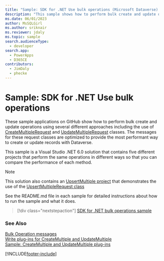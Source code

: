 ```yaml
---
title: "Sample: SDK for .NET Use bulk operations (Microsoft Dataverse) | Microsoft Docs"
description: "This sample shows how to perform bulk create and update operations using several different approaches including the use of CreateMultipleRequest and UpdateMultipleRequest classes. The messages for these request classes are optimized to provide the most performant way to create or update records with Dataverse."
ms.date: 06/01/2023
author: MsSQLGirl
ms.author: sriknair
ms.reviewer: jdaly
ms.topic: sample
search.audienceType:
  - developer
search.app:
  - PowerApps
  - D365CE
contributors:
  - JimDaly
  - phecke
---
```


# Sample: SDK for .NET Use bulk operations

These sample applications on GitHub show how to perform bulk create and update operations using several different approaches including the use of [CreateMultipleRequest](xref:Microsoft.Xrm.Sdk.Messages.CreateMultipleRequest) and [UpdateMultipleRequest](xref:Microsoft.Xrm.Sdk.Messages.UpdateMultipleRequest) classes. The messages for these request classes are optimized to provide the most performant way to create or update records with Dataverse.

This sample is a Visual Studio .NET 6.0 solution that contains five different projects that perform the same operations in different ways so that you can compare the performance of each method.

> [!NOTE]
> This solution also contains an [UpsertMultiple project](https://github.com/microsoft/PowerApps-Samples/blob/master/dataverse/orgsvc/CSharp-NETCore/BulkOperations/UpsertMultiple/README.md) that demonstrates the use of the [UpsertMultipleRequest class](xref:Microsoft.Xrm.Sdk.Messages.UpsertMultipleRequest)

See the README.md file in each sample for detailed instructions about how to run the sample and what it does.

> [!div class="nextstepaction"]
> [SDK for .NET bulk operations sample](https://github.com/microsoft/PowerApps-Samples/blob/master/dataverse/orgsvc/CSharp-NETCore/BulkOperations/README.md)

### See Also

[Bulk Operation messages](../../bulk-operations.md)   
[Write plug-ins for CreateMultiple and UpdateMultiple](../../write-plugin-multiple-operation.md)   
[Sample: CreateMultiple and UpdateMultiple plug-ins](createmultiple-updatemultiple-plugin.md)

[!INCLUDE[footer-include](../../../../includes/footer-banner.md)]

